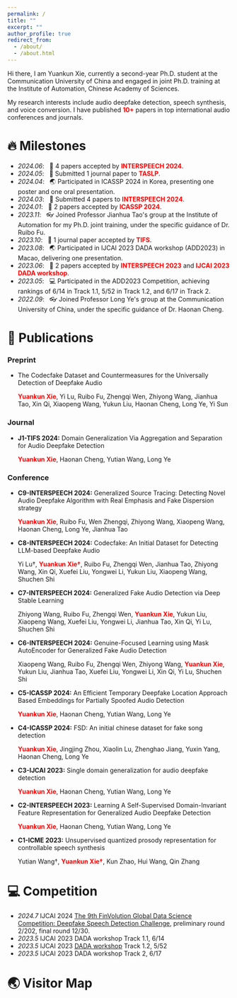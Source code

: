 ```yaml
---
permalink: /
title: ""
excerpt: ""
author_profile: true
redirect_from: 
  - /about/
  - /about.html
---
```




<span class='anchor' id='about-me'></span>

Hi there, I am Yuankun Xie, currently a second-year Ph.D. student at the Communication University of China and engaged in joint Ph.D. training at the Institute of Automation, Chinese Academy of Sciences.

My research interests include audio deepfake detection, speech synthesis, and voice conversion. I have published <span style="color: red; font-weight: bold;">10+</span> papers in top international audio conferences and journals.


# 🔥 Milestones
- *2024.06*: &nbsp; 🎉 4 papers accepted by <span style="color: red; font-weight: bold;">INTERSPEECH 2024</span>.
- *2024.05*: &nbsp; 📣 Submitted 1 journal paper to <span style="color: red; font-weight: bold;">TASLP</span>.
- *2024.04*: &nbsp; 🌏 Participated in ICASSP 2024 in Korea, presenting one poster and one oral presentation.
- *2024.03*: &nbsp; 📣 Submitted 4 papers to <span style="color: red; font-weight: bold;">INTERSPEECH 2024</span>.
- *2024.01*: &nbsp; 🎉 2 papers accepted by <span style="color: red; font-weight: bold;">ICASSP 2024</span>.
- *2023.11*: &nbsp; 👓 Joined Professor Jianhua Tao's group at the Institute of Automation for my Ph.D. joint training, under the specific guidance of Dr. Ruibo Fu.
- *2023.10*: &nbsp; 🎉 1 journal paper accepted by <span style="color: red; font-weight: bold;">TIFS</span>.
- *2023.08*: &nbsp; 🌏 Participated in IJCAI 2023 DADA workshop (ADD2023) in Macao, delivering one presentation.
- *2023.06*: &nbsp; 🎉 2 papers accepted by <span style="color: red; font-weight: bold;">INTERSPEECH 2023</span> and <span style="color: red; font-weight: bold;">IJCAI 2023 DADA workshop</span>.
- *2023.05*: &nbsp; 💻 Participated in the ADD2023 Competition, achieving rankings of 6/14 in Track 1.1, 5/52 in Track 1.2, and 6/17 in Track 2.
- *2022.09*: &nbsp; 👓 Joined Professor Long Ye's group at the Communication University of China, under the specific guidance of Dr. Haonan Cheng.

# 📝 Publications 

### Preprint
- The Codecfake Dataset and Countermeasures for the Universally Detection of Deepfake Audio

  <span style="color: red; font-weight: bold;">Yuankun Xie</span>, Yi Lu, Ruibo Fu, Zhengqi Wen, Zhiyong Wang, Jianhua Tao, Xin Qi, Xiaopeng Wang, Yukun Liu, Haonan Cheng, Long Ye, Yi Sun





### Journal

- **J1-TIFS 2024:** Domain Generalization Via Aggregation and Separation for Audio Deepfake Detection

  <span style="color: red; font-weight: bold;">Yuankun Xie</span>, Haonan Cheng, Yutian Wang, Long Ye

### Conference

- **C9-INTERSPEECH 2024:** Generalized Source Tracing: Detecting Novel Audio Deepfake Algorithm with Real Emphasis and Fake Dispersion strategy
  
  <span style="color: red; font-weight: bold;">Yuankun Xie</span>, Ruibo Fu, Wen Zhengqi, Zhiyong Wang, Xiaopeng Wang, Haonan Cheng, 
Long Ye, Jianhua Tao

- **C8-INTERSPEECH 2024:** Codecfake: An Initial Dataset for Detecting LLM-based Deepfake Audio
  
  Yi Lu†, <span style="color: red; font-weight: bold;">Yuankun Xie†</span>, Ruibo Fu, Zhengqi Wen, Jianhua Tao, Zhiyong Wang, Xin Qi,
  Xuefei Liu, Yongwei Li, Yukun Liu, Xiaopeng Wang, Shuchen Shi


- **C7-INTERSPEECH 2024:** Generalized Fake Audio Detection via Deep Stable Learning

  Zhiyong Wang, Ruibo Fu, Zhengqi Wen, <span style="color: red; font-weight: bold;">Yuankun Xie</span>, Yukun Liu, Xiaopeng Wang, Xuefei Liu, Yongwei Li, Jianhua Tao, Xin Qi, Yi Lu, Shuchen Shi


- **C6-INTERSPEECH 2024:** Genuine-Focused Learning using Mask AutoEncoder for Generalized Fake Audio Detection

  Xiaopeng Wang, Ruibo Fu, Zhengqi Wen, Zhiyong Wang, <span style="color: red; font-weight: bold;">Yuankun Xie</span>, Yukun Liu, Jianhua Tao, Xuefei Liu, Yongwei Li, Xin Qi, Yi Lu, Shuchen Shi



- **C5-ICASSP 2024:** An Efficient Temporary Deepfake Location Approach Based Embeddings for Partially Spoofed Audio Detection
  
  <span style="color: red; font-weight: bold;">Yuankun Xie</span>, Haonan Cheng, Yutian Wang, Long Ye


- **C4-ICASSP 2024:** FSD: An initial chinese dataset for fake song detection
  
  <span style="color: red; font-weight: bold;">Yuankun Xie</span>, Jingjing Zhou, Xiaolin Lu, Zhenghao Jiang, Yuxin Yang, Haonan Cheng, Long Ye


- **C3-IJCAI 2023:** Single domain generalization for audio deepfake detection
  
  <span style="color: red; font-weight: bold;">Yuankun Xie</span>, Haonan Cheng, Yutian Wang, Long Ye


- **C2-INTERSPEECH 2023:** Learning A Self-Supervised Domain-Invariant Feature Representation for Generalized Audio Deepfake Detection
  
   <span style="color: red; font-weight: bold;">Yuankun Xie</span>, Haonan Cheng, Yutian Wang, Long Ye

- **C1-ICME 2023:** Unsupervised quantized prosody representation for controllable speech synthesis
  
  Yutian Wang†,  <span style="color: red; font-weight: bold;">Yuankun Xie†</span>, Kun Zhao, Hui Wang, Qin Zhang




# 💻 Competition
- *2024.7* IJCAI 2024 [The 9th FinVolution Global Data Science Competition: Deepfake Speech Detection Challenge](https://ai.ppdai.com/mirror/goToMirrorDetailSix?mirrorId=34&tabindex=2), preliminary round 2/202, final round 12/30.
- *2023.5* IJCAI 2023 DADA workshop Track 1.1, 6/14 
- *2023.5* IJCAI 2023 [DADA workshop](https://codalab.lisn.upsaclay.fr/competitions/11362) Track 1.2, 5/52
- *2023.5* IJCAI 2023 DADA workshop Track 2, 6/17 


# 🌏 Visitor Map
<script type="text/javascript" src="//rf.revolvermaps.com/0/0/6.js?i=5mknqm5t6zr&amp;m=7&amp;c=e63100&amp;cr1=ffffff&amp;f=arial&amp;l=0&amp;bv=90&amp;lx=-420&amp;ly=420&amp;hi=20&amp;he=7&amp;hc=a8ddff&amp;rs=80" async="async"></script>
